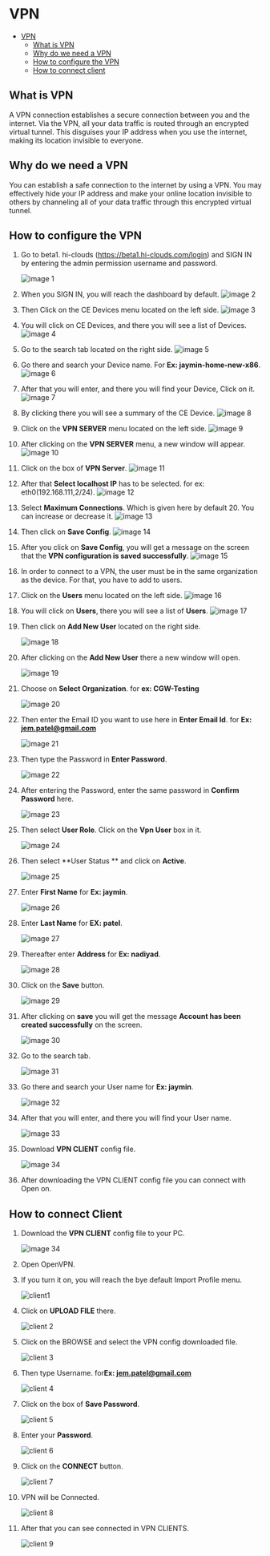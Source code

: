 # VPN 
<!-- TOC -->

- [VPN](#vpn) 
    - [What is VPN](#what-is-vpn)
    - [Why do we need a VPN](#why-do-we-need-a-vpn)
    - [How to configure the VPN](#how-to-configure-the-vpn)
    - [How to connect client](#how-to-connect-client)
<!-- /TOC -->

## What is VPN
A VPN connection establishes a secure connection between you and the internet. Via the VPN, all your data traffic is routed through an encrypted virtual tunnel. This disguises your IP address when you use the internet, making its location invisible to everyone.

## Why do we need a VPN
You can establish a safe connection to the internet by using a VPN. You may effectively hide your IP address and make your online location invisible to others by channeling all of your data traffic through this encrypted virtual tunnel.

## How to configure the VPN
1. Go to beta1. hi-clouds (https://beta1.hi-clouds.com/login) and SIGN IN by entering the admin permission username and password.

    ![image 1](https://github.com/Nancypatel1103/ComplianceClient/assets/153616269/c4695a68-a219-4d11-b945-bf048dbd4248)


2. When you SIGN IN, you will reach the dashboard by default.
   ![image 2](https://github.com/Nancypatel1103/ComplianceClient/assets/153616269/f1023f7f-e2e0-425c-8fb2-7f34c2d6d354)

3. Then Click on the CE Devices menu located on the left side.
   ![image 3](https://github.com/Nancypatel1103/ComplianceClient/assets/153616269/a43e2bc5-9f8a-4cc5-8bcf-8c834a295cea)

4. You will click on CE Devices, and there you will see a list of Devices.
   ![image 4](https://github.com/Nancypatel1103/ComplianceClient/assets/153616269/3d0b932e-7f68-4c14-badc-4c29204d3c50)

5. Go to the search tab located on the right side.
   ![image 5](https://github.com/Nancypatel1103/ComplianceClient/assets/153616269/3a9d22df-724d-4b1f-aa1d-4068ae048979)

6. Go there and search your Device name. For **Ex: jaymin-home-new-x86**.
   ![image 6](https://github.com/Nancypatel1103/ComplianceClient/assets/153616269/ebd4a68b-21d6-4f82-9b6d-82c564adeaed)

7. After that you will enter, and there you will find your Device, Click on it.
   ![image 7](https://github.com/Nancypatel1103/ComplianceClient/assets/153616269/287c649f-5f0a-49c8-ba25-32fbe21e340e)

8. By clicking there you will see a summary of the CE Device.
   ![image 8](https://github.com/Nancypatel1103/ComplianceClient/assets/153616269/3a554ee8-f1d5-4f76-b7b3-63b68065bfd9)

9. Click on the **VPN SERVER** menu located on the left side.
    ![image 9](https://github.com/Nancypatel1103/ComplianceClient/assets/153616269/5702af0f-0d10-4677-9b38-3b43aa235c24)

10. After clicking on the **VPN SERVER** menu, a new window will appear.
    ![image 10](https://github.com/Nancypatel1103/ComplianceClient/assets/153616269/93d6801e-5448-49ab-af05-b4cecdf45cc2)

11. Click on the box of **VPN Server**.
    ![image 11](https://github.com/Nancypatel1103/ComplianceClient/assets/153616269/163ca9b9-f624-4a47-92bf-4807550723ca)

12. After that **Select localhost IP** has to be selected. for ex: eth0(192.168.111,2/24).
    ![image 12](https://github.com/Nancypatel1103/ComplianceClient/assets/153616269/d63cd022-f21c-4e7b-96a7-5570d4102380)

13. Select **Maximum Connections**. Which is given here by default 20. You can increase or decrease it.
    ![image 13](https://github.com/Nancypatel1103/ComplianceClient/assets/153616269/6bc03ca7-3c16-49fe-8610-d943605c4942)

14. Then click on **Save Config**.
    ![image 14](https://github.com/Nancypatel1103/ComplianceClient/assets/153616269/bffb87b0-2b24-4ea8-9e38-e8017b2b4da8)

15. After you click on **Save Config**, you will get a message on the screen that the **VPN configuration is saved successfully**.
    ![image 15](https://github.com/Nancypatel1103/ComplianceClient/assets/153616269/7c3ff548-0cbf-4124-ac63-1298933e995c)

16.  In order to connect to a VPN, the user must be in the same organization as the device. For that, you have to add to users.
17.  Click on the **Users** menu located on the left side.
    ![image 16](https://github.com/Nancypatel1103/ComplianceClient/assets/153616269/262b361d-60f1-4302-afd9-0ff83f9c15a9)

18. You will click on **Users**, there you will see a list of **Users**.
    ![image 17](https://github.com/Nancypatel1103/ComplianceClient/assets/153616269/326b9f4f-4ef4-4539-b241-ec6173da4f37)

19. Then click on **Add New User** located on the right side.
  
    ![image 18](https://github.com/Nancypatel1103/ComplianceClient/assets/153616269/5bab8270-dc7a-463c-95e9-e87a8da26514)

20. After clicking on the **Add New User** there a new window will open.

     ![image 19](https://github.com/Nancypatel1103/ComplianceClient/assets/153616269/31b32b34-6ce1-4a23-8692-597eb108bb7e)

21. Choose on **Select Organization**. for **ex: CGW-Testing**    

    ![image 20](https://github.com/Nancypatel1103/ComplianceClient/assets/153616269/2d6ac118-7e49-4fb5-944d-b69964dbe956)

22. Then enter the Email ID you want to use here in **Enter Email Id**. for **Ex: jem.patel@gmail.com**

      ![image 21](https://github.com/Nancypatel1103/ComplianceClient/assets/153616269/402713ab-f50d-413f-8d8a-9aeea1f2f885)

23. Then type the Password  in **Enter Password**.

      ![image 22](https://github.com/Nancypatel1103/ComplianceClient/assets/153616269/e17d521f-e5ed-4b16-b480-757f81d99c45)

24. After entering the Password, enter the same password in **Confirm Password** here.

     ![image 23](https://github.com/Nancypatel1103/ComplianceClient/assets/153616269/39d6cf8f-3315-46ab-b345-60a0fa708fc0)

25. Then select **User Role**. Click on the **Vpn User** box in it.

    ![image 24](https://github.com/Nancypatel1103/ComplianceClient/assets/153616269/3f1c8f51-7bd0-46de-b070-c84a33d8559d)

26. Then select **User Status ** and click on **Active**.

    ![image 25](https://github.com/Nancypatel1103/ComplianceClient/assets/153616269/1f266f23-fde8-435d-8e0b-3832fbef02ad)

27. Enter **First Name** for **Ex: jaymin**.

    ![image 26](https://github.com/Nancypatel1103/ComplianceClient/assets/153616269/e933c7f3-0a03-4a6f-9b4a-09e62e5bf9a2)

28. Enter **Last Name** for **EX: patel**.

      ![image 27](https://github.com/Nancypatel1103/ComplianceClient/assets/153616269/585bf5d2-c1e7-42d4-a160-fe6039864166)

29. Thereafter enter **Address** for **Ex: nadiyad**.

    ![image 28](https://github.com/Nancypatel1103/ComplianceClient/assets/153616269/73930556-ad46-4340-867d-ee7487b86a6b)

30. Click on the **Save** button.

    ![image 29](https://github.com/Nancypatel1103/ComplianceClient/assets/153616269/e1df0721-2263-43f8-b815-f463c7c48c18)

31. After clicking on **save** you will get the message **Account has been created successfully** on the screen.

      ![image 30](https://github.com/Nancypatel1103/ComplianceClient/assets/153616269/ebf798ac-f83c-49bf-84a1-2e55c6b2168d)

32. Go to the search tab.

    ![image 31](https://github.com/Nancypatel1103/ComplianceClient/assets/153616269/c321ff86-bfc6-4d93-a87e-e5afe9a47b3a)

33. Go there and search your User name for **Ex: jaymin**.

    ![image 32](https://github.com/Nancypatel1103/ComplianceClient/assets/153616269/2cb122f8-ee70-412b-948e-61d4b38dcb93)

34. After that you will enter, and there you will find your User name.

      ![image 33](https://github.com/Nancypatel1103/ComplianceClient/assets/153616269/4b5a06b0-27ae-48b4-b92c-fcac6f065d5e)

35. Download **VPN CLIENT** config file.

    ![image 34](https://github.com/Nancypatel1103/ComplianceClient/assets/153616269/31a27181-d34d-4ccf-948f-0e0eb822aeaf)

36. After downloading the VPN CLIENT config file you can connect with Open on.

## How to connect Client
1. Download the **VPN CLIENT** config file to your PC.

   ![image 34](https://github.com/Nancypatel1103/ComplianceClient/assets/153616269/8eece187-a1ad-4bc7-bbad-3700964ed0b5)

2. Open OpenVPN.

3. If you turn it on, you will reach the bye default Import Profile menu.

    ![client1](https://github.com/Nancypatel1103/ComplianceClient/assets/153616269/bb759a80-5ebc-4a3a-bfae-68b60c105466)

4. Click on **UPLOAD FILE** there.

   ![client 2](https://github.com/Nancypatel1103/ComplianceClient/assets/153616269/56704ddf-7d1b-4b9f-b3cc-cbf54ef0c034)

5. Click on the BROWSE and select the VPN config downloaded file.

   ![client 3](https://github.com/Nancypatel1103/ComplianceClient/assets/153616269/f52c43b5-a342-49ed-bd39-443364a027de)

6. Then type Username. for**Ex: jem.patel@gmail.com**
  
      ![client 4](https://github.com/Nancypatel1103/ComplianceClient/assets/153616269/f5c27361-9ce0-4173-8f34-ddc594bb30f5)

7. Click on the box of **Save Password**.
  
      ![client 5](https://github.com/Nancypatel1103/ComplianceClient/assets/153616269/08938c80-83ed-47dc-b4cc-e96594aad4e8)

8. Enter your **Password**.

    ![client 6](https://github.com/Nancypatel1103/ComplianceClient/assets/153616269/64d92cad-c1e6-4260-b69b-bc42744c520a)

9. Click on the **CONNECT** button.

     ![client 7](https://github.com/Nancypatel1103/ComplianceClient/assets/153616269/4c532414-d523-43bc-92a9-c8f11fce6fe0)

10. VPN will be Connected.

       ![client 8](https://github.com/Nancypatel1103/ComplianceClient/assets/153616269/3a4171ab-218b-4f93-a2ae-6197ec22ce17)

11. After that you can see connected in VPN CLIENTS.
     
       ![client 9](https://github.com/Nancypatel1103/ComplianceClient/assets/153616269/5661bc25-06aa-4f39-a843-427d26dc0a5f)
